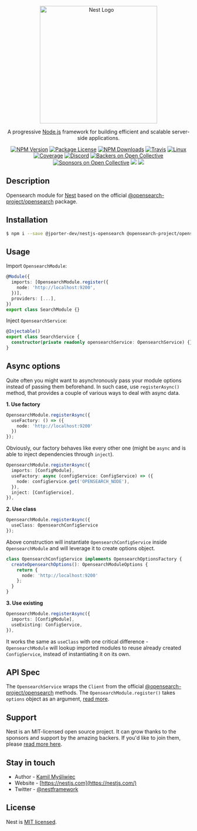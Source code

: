<p align="center">
  <a href="http://nestjs.com/" target="blank"><img src="https://nestjs.com/img/logo_text.svg" width="320" alt="Nest Logo" /></a>
</p>

[travis-image]: https://api.travis-ci.org/nestjs/nest.svg?branch=master
[travis-url]: https://travis-ci.org/nestjs/nest
[linux-image]: https://img.shields.io/travis/nestjs/nest/master.svg?label=linux
[linux-url]: https://travis-ci.org/nestjs/nest

  <p align="center">A progressive <a href="http://nodejs.org" target="blank">Node.js</a> framework for building efficient and scalable server-side applications.</p>
    <p align="center">
<a href="https://www.npmjs.com/~nestjscore"><img src="https://img.shields.io/npm/v/@nestjs/core.svg" alt="NPM Version" /></a>
<a href="https://www.npmjs.com/~nestjscore"><img src="https://img.shields.io/npm/l/@nestjs/core.svg" alt="Package License" /></a>
<a href="https://www.npmjs.com/~nestjscore"><img src="https://img.shields.io/npm/dm/@nestjs/core.svg" alt="NPM Downloads" /></a>
<a href="https://travis-ci.org/nestjs/nest"><img src="https://api.travis-ci.org/nestjs/nest.svg?branch=master" alt="Travis" /></a>
<a href="https://travis-ci.org/nestjs/nest"><img src="https://img.shields.io/travis/nestjs/nest/master.svg?label=linux" alt="Linux" /></a>
<a href="https://coveralls.io/github/nestjs/nest?branch=master"><img src="https://coveralls.io/repos/github/nestjs/nest/badge.svg?branch=master#5" alt="Coverage" /></a>
<a href="https://discord.gg/G7Qnnhy" target="_blank"><img src="https://img.shields.io/badge/discord-online-brightgreen.svg" alt="Discord"/></a>
<a href="https://opencollective.com/nest#backer"><img src="https://opencollective.com/nest/backers/badge.svg" alt="Backers on Open Collective" /></a>
<a href="https://opencollective.com/nest#sponsor"><img src="https://opencollective.com/nest/sponsors/badge.svg" alt="Sponsors on Open Collective" /></a>
  <a href="https://paypal.me/kamilmysliwiec"><img src="https://img.shields.io/badge/Donate-PayPal-dc3d53.svg"/></a>
  <a href="https://twitter.com/nestframework"><img src="https://img.shields.io/twitter/follow/nestframework.svg?style=social&label=Follow"></a>
</p>
  <!--[![Backers on Open Collective](https://opencollective.com/nest/backers/badge.svg)](https://opencollective.com/nest#backer)
  [![Sponsors on Open Collective](https://opencollective.com/nest/sponsors/badge.svg)](https://opencollective.com/nest#sponsor)-->

## Description

Opensearch module for [Nest](https://github.com/nestjs/nest) based on the official [@opensearch-project/opensearch](https://www.npmjs.com/package/@opensearch-project/opensearch) package.

## Installation

```bash
$ npm i --save @jporter-dev/nestjs-opensearch @opensearch-project/opensearch
```

## Usage

Import `OpensearchModule`:

```typescript
@Module({
  imports: [OpensearchModule.register({
    node: 'http://localhost:9200',
  })],
  providers: [...],
})
export class SearchModule {}
```

Inject `OpensearchService`:

```typescript
@Injectable()
export class SearchService {
  constructor(private readonly opensearchService: OpensearchService) {}
}
```

## Async options

Quite often you might want to asynchronously pass your module options instead of passing them beforehand. In such case, use `registerAsync()` method, that provides a couple of various ways to deal with async data.

**1. Use factory**

```typescript
OpensearchModule.registerAsync({
  useFactory: () => ({
    node: 'http://localhost:9200'
  })
});
```

Obviously, our factory behaves like every other one (might be `async` and is able to inject dependencies through `inject`).

```typescript
OpensearchModule.registerAsync({
  imports: [ConfigModule],
  useFactory: async (configService: ConfigService) => ({
    node: configService.get('OPENSEARCH_NODE'),
  }),
  inject: [ConfigService],
}),
```

**2. Use class**

```typescript
OpensearchModule.registerAsync({
  useClass: OpensearchConfigService
});
```

Above construction will instantiate `OpensearchConfigService` inside `OpensearchModule` and will leverage it to create options object.

```typescript
class OpensearchConfigService implements OpensearchOptionsFactory {
  createOpensearchOptions(): OpensearchModuleOptions {
    return {
      node: 'http://localhost:9200'
    };
  }
}
```

**3. Use existing**

```typescript
OpensearchModule.registerAsync({
  imports: [ConfigModule],
  useExisting: ConfigService,
}),
```

It works the same as `useClass` with one critical difference - `OpensearchModule` will lookup imported modules to reuse already created `ConfigService`, instead of instantiating it on its own.

## API Spec

The `OpensearchService` wraps the `Client` from the official [@opensearch-project/opensearch](https://www.npmjs.com/package/@opensearch-project/opensearch) methods. The `OpensearchModule.register()` takes `options` object as an argument, [read more](https://opensearch.org/docs/latest/clients/javascript/).

## Support

Nest is an MIT-licensed open source project. It can grow thanks to the sponsors and support by the amazing backers. If you'd like to join them, please [read more here](https://docs.nestjs.com/support).

## Stay in touch

- Author - [Kamil Myśliwiec](https://twitter.com/kammysliwiec)
- Website - [https://nestjs.com](https://nestjs.com/)
- Twitter - [@nestframework](https://twitter.com/nestframework)

## License

Nest is [MIT licensed](LICENSE).
